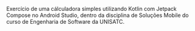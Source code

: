 Exercício de uma cálculadora simples utilizando Kotlin com Jetpack Compose no Android Studio, dentro da disciplina de Soluções Mobile do curso de Engenharia de Software da UNISATC.
